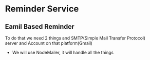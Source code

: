 # Reminder Service

## Eamil Based Reminder
<p>To do that we need 2 things and SMTP(Simple Mail Transfer Protocol) server and Account on that platform(Gmail)</p>

- We will use NodeMailer, it will handle all the things